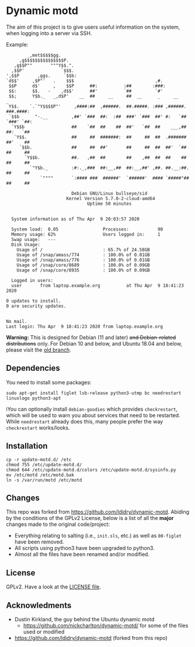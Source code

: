 # Dynamic motd

The aim of this project is to give users useful information on the system, when logging into a server via SSH.

Example:

```
        _,met$$$$$gg.                                                           
     ,g$$$$$$$$$$$$$$$P.                                                        
   ,g$$P""       """Y$$.".                                                      
  ,$$P'              `$$$.                                                      
',$$P       ,ggs.     `$$b:                                                     
`d$$'     ,$P"'   .    $$$                               ,#.                    
 $$P      d$'     ,    $$P      ##:          :##        :###:                   
 $$:      $$.   -    ,d$$'      ##'          `##         `#'                    
 $$;      Y$b._   _,d$P'    __  ##     __     ##  __      _     __          _   
 Y$$.    `.`"Y$$$$P"'     ,####:##  ,######.  ##.#####. :### ,######. ###.####: 
 `$$b      "-.__         ,##' `###  ##:  :##  ###' `###  ##' #:   `## `###' `##:
  `Y$$b                  ##    `##  ##    ##  ##'   `##  ##    ___,##  ##:   `##
   `Y$$.                 ##     ##  #######:  ##     ##  ##  .#######  ##'    ##
     `$$b.               ##     ##  ##'       ##     ##  ##  ##'  `##  ##     ##
       `Y$$b.            ##.   ,##  ##        ##    ,##  ##  ##    ##  ##     ##
         `"Y$b._         :#:._,###  ##:__,##  ##:__,##' ,##. ##.__:##. ##     ##
             `""""       `:#### ###  ######'  `######'  #### `#####"## ##     ##

                         Debian GNU/Linux bullseye/sid
                       Kernel Version 5.7.0-2-cloud-amd64
                               Uptime 50 minutes


  System information as of Thu Apr  9 20:03:57 2020

  System load:  0.05                 Processes:           90
  Memory usage: 62%                  Users logged in:     1
  Swap usage:   ---
  Disk Usage:
    Usage of /                       : 65.7% of 24.58GB    
    Usage of /snap/amass/774         : 100.0% of 0.01GB    
    Usage of /snap/amass/776         : 100.0% of 0.01GB    
    Usage of /snap/core/8689         : 100.0% of 0.09GB    
    Usage of /snap/core/8935         : 100.0% of 0.09GB    

  Logged in users:
  user       from laptop.example.org          at Thu Apr  9 18:41:23 2020

0 updates to install.
0 are security updates.


No mail.
Last login: Thu Apr  9 18:41:23 2020 from laptop.example.org
```

**Warning:** This is designed for Debian (11 and later) ~~and Debian-related distributions~~ only. For Debian 10 and below, and Ubuntu 18.04 and below, please visit the [old branch](https://github.com/StrangeRanger/dynamic-motd/tree/old).

## Dependencies

You need to install some packages:

```
sudo apt-get install figlet lsb-release python3-utmp bc needrestart linuxlogo python3-apt
```

iYou can optionally install `debian-goodies` which provides `checkrestart`, which will be used to warn you about services that need to be restarted. While `needrestart` already does this, many people prefer the way `checkrestart` works/looks.

## Installation

```
cp -r update-motd.d/ /etc
chmod 755 /etc/update-motd.d/
chmod 644 /etc/update-motd.d/colors /etc/update-motd.d/sysinfo.py
mv /etc/motd /etc/motd.bak
ln -s /var/run/motd /etc/motd
```

## Changes

This repo was forked from https://github.com/ldidry/dynamic-motd. Abiding by the conditions of the GPLv2 License, below is a list of all the **major** changes made to the original code/project:

* Everything relating to salting (i.e., `init.sls`, etc.) as well as `00-figlet` have been removed.
* All scripts using python3 have been upgraded to python3.
* Almost all the files have been renamed and/or modified.

## License

GPLv2. Have a look at the [LICENSE file](LICENSE).

## Acknowledments

* Dustin Kirkland, the guy behind the Ubuntu dynamic motd
  * https://github.com/nickcharlton/dynamic-motd/ for some of the files used or modified
* https://github.com/ldidry/dynamic-motd (forked from this repo)
